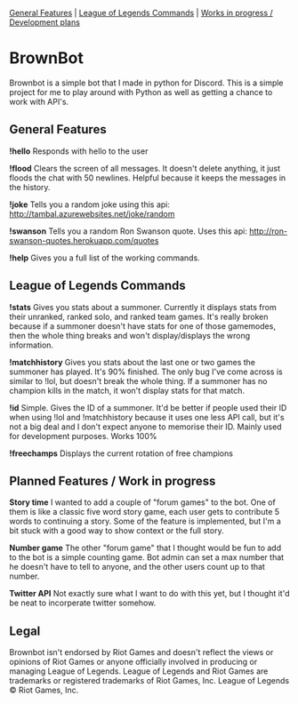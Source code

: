 [General Features](https://github.com/wethegreenpeople/BrownBot#general-features) | 
[League of Legends Commands](https://github.com/wethegreenpeople/BrownBot#league-of-legends-commands) | 
[Works in progress / Development plans](https://github.com/wethegreenpeople/BrownBot#planned-features--work-in-progress)

# BrownBot
Brownbot is a simple bot that I made in python for Discord. This is a simple project for me to play around with Python
as well as getting a chance to work with API's. 

General Features
--------

**!hello**
Responds with hello to the user

**!flood**
Clears the screen of all messages. It doesn't delete anything, it just floods the chat with 50 newlines. 
Helpful because it keeps the messages in the history.

**!joke**
Tells you a random joke using this api: http://tambal.azurewebsites.net/joke/random

**!swanson**
Tells you a random Ron Swanson quote. Uses this api: http://ron-swanson-quotes.herokuapp.com/quotes

**!help**
Gives you a full list of the working commands.

League of Legends Commands
------------
**!stats**
Gives you stats about a summoner. Currently it displays stats from their unranked, ranked solo, and ranked team games. It's really broken because if a summoner doesn't have stats for one of those gamemodes, then the whole thing breaks and won't display/displays the wrong information.

**!matchhistory**
Gives you stats about the last one or two games the summoner has played. It's 90% finished. The only bug I've come across is similar to !lol, but doesn't break the whole thing. If a summoner has no champion kills in the match, it won't display stats for that match.

**!id**
Simple. Gives the ID of a summoner. It'd be better if people used their ID when using !lol and !matchhistory because it uses one less API call, but it's not a big deal and I don't expect anyone to memorise their ID. Mainly used for development purposes. Works 100%

**!freechamps**
Displays the current rotation of free champions


Planned Features / Work in progress
---------
**Story time**
I wanted to add a couple of "forum games" to the bot. One of them is like a classic five word story game,
each user gets to contribute 5 words to continuing a story. Some of the feature is implemented, but I'm a bit stuck
with a good way to show context or the full story.

**Number game**
The other "forum game" that I thought would be fun to add to the bot is a simple counting game. Bot admin can
set a max number that he doesn't have to tell to anyone, and the other users count up to that number.


**Twitter API**
Not exactly sure what I want to do with this yet, but I thought it'd be neat to incorperate twitter somehow.

Legal
--------
Brownbot isn't endorsed by Riot Games and doesn't reflect the views or opinions of Riot Games or anyone officially involved in producing or managing League of Legends. League of Legends and Riot Games are trademarks or registered trademarks of Riot Games, Inc. League of Legends © Riot Games, Inc.
